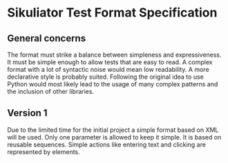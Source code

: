 # Sikuliator Test Format Specification

## General concerns
The format must strike a balance between simpleness and expressiveness.
It must be simple enough to allow tests that are easy to read.
A complex format with a lot of syntactic noise would mean low readability.
A more declarative style is probably suited.
Following the original idea to use Python would most likely lead to the usage of many complex patterns and the inclusion of other libraries.


## Version 1
Due to the limited time for the initial project a simple format based on XML will be used.
Only one parameter is allowed to keep it simple.
It is based on reusable sequences.
Simple actions like entering text and clicking are represented by elements.
